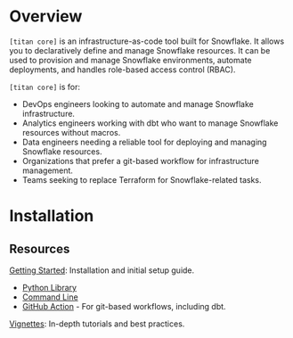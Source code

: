 # Overview

`[titan core]` is an infrastructure-as-code tool built for Snowflake. It allows you to declaratively define and manage Snowflake resources. It can be used to provision and manage Snowflake environments, automate deployments, and handles role-based access control (RBAC).

`[titan core]` is for:
- DevOps engineers looking to automate and manage Snowflake infrastructure.
- Analytics engineers working with dbt who want to manage Snowflake resources without macros.
- Data engineers needing a reliable tool for deploying and managing Snowflake resources.
- Organizations that prefer a git-based workflow for infrastructure management.
- Teams seeking to replace Terraform for Snowflake-related tasks.

# Installation


## Resources
[Getting Started](./sections/getting_started.md): Installation and initial setup guide.


  - [Python Library](./use-titan-core-with-python.md)
  - [Command Line](./titan-core-cli.md)
  - [GitHub Action](./titan-core-github-action.md) - For git-based workflows, including dbt.

[Vignettes](./sections/vignettes.md): In-depth tutorials and best practices.
